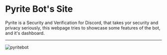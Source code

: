 # Pyrite Bot's Site

Pyrite is a Security and Verification for Discord, that takes yor security and privacy seriously, this webpage tries to showcase some features of the bot, and it's dashboard.
<hr/>

![pyritebot](https://media.discordapp.net/attachments/825431866516570112/1074792858302824509/pyritebot.png?width=1352&height=676)
